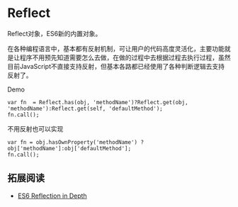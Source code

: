 # Reflect
Reflect对象，ES6新的内置对象。

在各种编程语言中，基本都有反射机制，可让用户的代码高度灵活化，主要功能就是让程序不用预先知道需要怎么去做，在做的过程中去根据过程去执行过程，虽然目前JavaScript不直接支持反射，但基本各路都已经使用了各种判断逻辑去支持反射了。

Demo
```
var fn  = Reflect.has(obj, 'methodName')?Reflect.get(obj, 'methodName'):Reflect.get(self, 'defaultMethod');
fn.call();
```

不用反射也可以实现
```
var fn = obj.hasOwnProperty('methodName') ? obj['methodName']:obj['defaultMethod'];
fn.call();
```

## 拓展阅读
* [ES6 Reflection in Depth](https://ponyfoo.com/articles/es6-reflection-in-depth)
